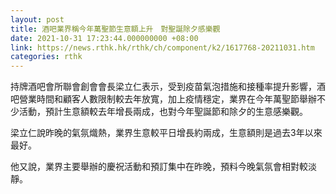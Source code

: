 ```yaml
---
layout: post
title: 酒吧業界稱今年萬聖節生意額上升　對聖誕除夕感樂觀
date: 2021-10-31 17:23:44.000000000 +08:00
link: https://news.rthk.hk/rthk/ch/component/k2/1617768-20211031.htm
categories: rthk
---
```


持牌酒吧會所聯會創會會長梁立仁表示，受到疫苗氣泡措施和接種率提升影響，酒吧營業時間和顧客人數限制較去年放寬，加上疫情穩定，業界在今年萬聖節舉辦不少活動，預計生意額較去年增長兩成，也對今年聖誕節和除夕的生意感樂觀。

梁立仁說昨晚的氣氛熾熱，業界生意較平日增長約兩成，生意額則是過去3年以來最好。

他又說，業界主要舉辦的慶祝活動和預訂集中在昨晚，預料今晚氣氛會相對較淡靜。
